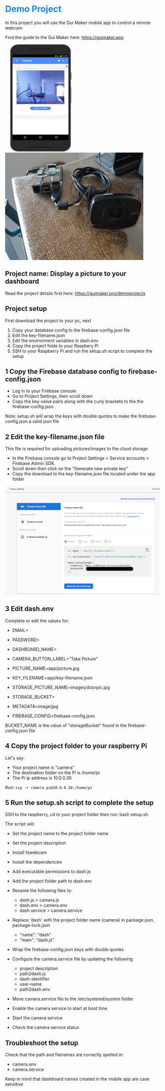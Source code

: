 
<h1 style="color:#1589F0;">Demo Project</h1>
In this project you will use the Gui Maker mobile app to 
control a remote webcam

Find the guide to the Gui Maker here: https://guimaker.app

<!-- !['dashboard'](images/camera-dashboard.png) -->
&nbsp;&nbsp;&nbsp;
<img src="images/camera-dashboard.png" alt="Dashboard" width="200" height = "350"/>
&nbsp;&nbsp;&nbsp;&nbsp;&nbsp;&nbsp;
<img src="images/webcam.png" alt="Dashboard" width="450" height = "350"/>


## Project name: Display a picture to your dashboard
Read the project details first here: https://guimaker.pro/demoprojects 

## Project setup
First download the project to your pc, next
1. Copy your database config to the firebase-config.json file
2. Edit the key-filename.json
3. Edit the environment variables in dash.env
4. Copy the project folde to your Raspbery Pi
5. SSH to your Raspberry Pi and run the setup.sh script to complete the setup

## 1 Copy the Firebase database config to firebase-config.json
- Log in to your Firebase console
- Go to Project Settings, then scroll down
- Copy the key-value pairs along with the curly brackets to the the firebase-config.json

Note: setup.sh will wrap the keys with double quotes to make the firebase-config.json a valid json file
 
## 2 Edit the key-filename.json file
This file is required for uploading pictures/images to the cloud storage
- In the Firebase console go to Project Settings > Service accounts > Firebase Admin SDK. 
- Scroll down then click on the "Generate new private key"
- Copy the download to the key-filename.json file located under the app folder

!['key-filename.json'](images/key.png)

## 3 Edit dash.env
Complete or edit the values for:
- EMAIL=
- PASSWORD=
- DASHBOARD_NAME=

- CAMERA_BUTTON_LABEL="Take Picture"
- PICTURE_NAME=app/picture.jpg
- KEY_FILENAME=app/key-filename.json

- STORAGE_PICTURE_NAME=images/doorpic.jpg
- STORAGE_BUCKET= 
- METADATA=image/jpg
- FIREBASE_CONFIG=firebase-config.json

BUCKET_NAME is the value of "storageBucket" found in the firebase-config.json file

## 4 Copy the project folder to your raspberry Pi
Let's say:
- Your project name is "camera"
- The destination folder on the Pi is /home/pi
- The Pi ip address is 10.0.0.30
  
Run:  ``` scp -r camera pi@10.0.0.30:/home/pi ```

## 5 Run the setup.sh script to complete the setup
SSH to the raspberry, cd to your project folder then run:
bash setup.sh

The script will:
- Set the project name to the project folder name
- Set the project description
- Install fswebcam
- Install the dependencies
- Add executable permissions to dash.js
- Add the project folder path to dash.env
- Rename the following files to:
  - dash.js        > camera.js
  - dash.env       > camera.env
  - dash.service   > camera.service

- Replace 'dash' with the project folder name (camera) in package.json, package-lock.json 
  - "name": "dash" 
  - "main": "dash.js"

- Wrap the firebase-config.json keys with double quotes

- Configure the camera.service file by updating the following:
  - project description
  - path2dash.js
  - dash-identifier
  - user-name
  - path2dash.env

- Move camera.service file to the /etc/systemd/system folder
- Enable the camera service to start at boot time
- Start the camera service
- Check the camera service status
 
## Troubleshoot the setup
Check that the path and filenames are correctly spelled in:
  - camera.env
  - camera.service

Keep in mind that dashboard names created in the mobile app are case sensitive